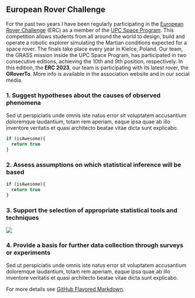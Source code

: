## European Rover Challenge

For the past two years I have been regularly participating in the <a href="https://www.roverchallenge.eu">European Rover Challenge</a> (ERC) as a member of the <a href=https://www.upcprogram.space>UPC Space Program</a>. This competition allows students from all around the world to design, build and operate a robotic explorer simulating the Martian conditions expected for a space rover. The finals take place every year in Kielce, Poland. Our team, the GRASS mission inside the UPC Space Program, has participated in two consecutive editions, achieving the 10th and 9th position, respectively. In this edition, the **ERC 2023**, our team is participating with its latest rover, the **GRoverTo**. More info is available in the association website and in our social media.

### 1. Suggest hypotheses about the causes of observed phenomena

Sed ut perspiciatis unde omnis iste natus error sit voluptatem accusantium doloremque laudantium, totam rem aperiam, eaque ipsa quae ab illo inventore veritatis et quasi architecto beatae vitae dicta sunt explicabo. 

```javascript
if (isAwesome){
  return true
}
```

### 2. Assess assumptions on which statistical inference will be based

```javascript
if (isAwesome){
  return true
}
```

### 3. Support the selection of appropriate statistical tools and techniques

<img src="images/dummy_thumbnail.jpg?raw=true"/>

### 4. Provide a basis for further data collection through surveys or experiments

Sed ut perspiciatis unde omnis iste natus error sit voluptatem accusantium doloremque laudantium, totam rem aperiam, eaque ipsa quae ab illo inventore veritatis et quasi architecto beatae vitae dicta sunt explicabo. 

For more details see [GitHub Flavored Markdown](https://guides.github.com/features/mastering-markdown/).
